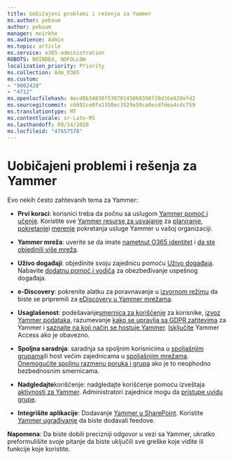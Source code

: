 ```yaml
---
title: Uobičajeni problemi i rešenja za Yammer
ms.author: pebaum
author: pebaum
manager: mnirkhe
ms.audience: Admin
ms.topic: article
ms.service: o365-administration
ROBOTS: NOINDEX, NOFOLLOW
localization_priority: Priority
ms.collection: Adm_O365
ms.custom:
- "9002428"
- "4712"
ms.openlocfilehash: 4ecd8b34830f53670145068398f28d16e820efd2
ms.sourcegitcommit: c6692ce0fa1358ec3529e59ca0ecdfdea4cdc759
ms.translationtype: MT
ms.contentlocale: sr-Latn-RS
ms.lasthandoff: 09/14/2020
ms.locfileid: "47657578"
---
```

# <a name="yammer-common-issues-and-resolutions"></a>Uobičajeni problemi i rešenja za Yammer

Evo nekih često zahtevanih tema za Yammer:

- **Prvi koraci**: korisnici treba da počnu sa uslugom [Yammer pomoć i učenje](https://support.office.com/yammer). Koristite sve [Yammer resurse za usvajanje](https://aka.ms/yamresources) za [planiranje](https://aka.ms/YamSuccessGuide), [pokretanje](https://aka.ms/YamLaunchPlaybook)i [merenje](https://aka.ms/YamMeasureSuccesGuide) pokretanja usluge Yammer u vašoj organizaciji. 

- **Yammer mreža**: uverite se da imate [nametnut O365 identitet](https://docs.microsoft.com/yammer/configure-your-yammer-network/enforce-office-365-identity) i [da ste objedinili više mreža](https://docs.microsoft.com/yammer/configure-your-yammer-network/consolidate-multiple-yammer-networks). 

- **Uživo događaji**: objedinite svoju zajednicu pomoću [Uživo događaja](https://docs.microsoft.com/yammer/manage-yammer-groups/yammer-live-events). Nabavite [dodatnu pomoć i vodiča](https://resources.techcommunity.microsoft.com/live-events/assistance/) za obezbeđivanje uspešnog događaja. 

- **e-Discovery**: pokrenite alatku za poravnavanje u [izvornom režimu](https://docs.microsoft.com/yammer/configure-your-yammer-network/overview-native-mode) da biste se pripremili za [eDiscovery u Yammer mrežama](https://docs.microsoft.com/yammer/manage-security-and-compliance/overview-of-ediscovery). 

- **Usaglašenost**: podešavanje[smernica za korišćenje](https://docs.microsoft.com/yammer/manage-security-and-compliance/set-up-a-usage-policy) za korisnike, [izvoz Yammer podataka](https://docs.microsoft.com/yammer/manage-security-and-compliance/export-yammer-enterprise-data), razumevanje [kako se upravlja sa GDPR zahtevima](https://docs.microsoft.com/yammer/manage-security-and-compliance/gdpr-requests-in-yammer-enterprise) za Yammer i [saznajte na koji način se hostuje Yammer](https://docs.microsoft.com/yammer/manage-security-and-compliance/data-residency). [Isključite](https://docs.microsoft.com/yammer/manage-yammer-users/turn-off-user-access) Yammer Access ako je obavezno.

- **Spoljna saradnja**: saradnja sa spoljnim korisnicima u [spoljašnjim grupama](https://docs.microsoft.com/yammer/work-with-external-users/create-and-manage-external-groups)ili host većim zajednicama u [spoljašnjim mrežama](https://docs.microsoft.com/yammer/work-with-external-users/create-and-manage-an-external-network). [Onemogućite spoljnu razmenu poruka i grupa](https://docs.microsoft.com/yammer/work-with-external-users/disable-external-messaging) ako je to neophodno bezbednosnim smernicama.

- **Nadgledajte**korišćenje: nadgledajte korišćenje pomoću izveštaja [aktivnosti za Yammer](https://docs.microsoft.com/microsoft-365/admin/activity-reports/yammer-activity-report). Administratori zajednice mogu da [pristupe uvidu grupe](https://support.office.com/article/view-group-insights-in-yammer-73f9fa6d-d442-4f25-9194-d5317c9328ab).

- **Integrišite aplikacije**: Dodavanje [Yammer u SharePoint](https://docs.microsoft.com/yammer/integrate-yammer-with-other-apps/embed-a-feed-into-a-sharepoint-site). Koristite [Yammer ugrađivanje](https://developer.yammer.com/docs/embed) da biste dodavali feedove. 

**Napomena**: Da biste dobili precizniji odgovor u vezi sa Yammer, ukratko preformulišite svoje pitanje da biste uključili sve greške koje vidite ili funkcije koje koristite.
